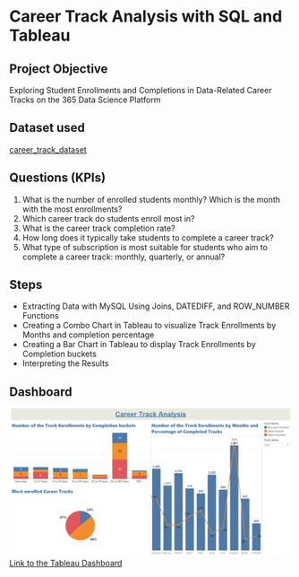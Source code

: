 # Career Track Analysis with SQL and Tableau

## Project Objective
Exploring Student Enrollments and Completions in Data-Related Career Tracks on the 365 Data Science Platform

## Dataset used 
<a href = "https://github.com/JafarzadeAysel/career_track_analysis_tableau/blob/main/career_track_dataset.csv">career_track_dataset</a>

## Questions (KPIs)
1. What is the number of enrolled students monthly? Which is the month with the most enrollments?
2. Which career track do students enroll most in?
3. What is the career track completion rate?
4. How long does it typically take students to complete a career track?
5. What type of subscription is most suitable for students who aim to complete a career track: monthly, quarterly, or annual?


## Steps
* Extracting Data with MySQL Using Joins, DATEDIFF, and ROW_NUMBER Functions
* Creating a Combo Chart in Tableau to visualize Track Enrollments by Months and  completion percentage
* Creating a Bar Chart in Tableau to display Track Enrollments by Completion buckets
* Interpreting the Results
  

## Dashboard
![alt text](https://github.com/JafarzadeAysel/career_track_analysis_tableau/blob/main/dashboard.png "dashboard")
<a href = "https://github.com/JafarzadeAysel/career_track_analysis_tableau/blob/main/career_track_analysis.twb">Link to the Tableau Dashboard</a>

